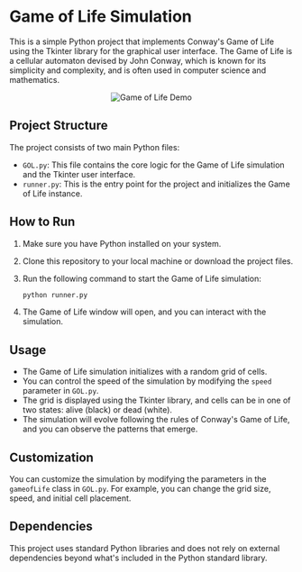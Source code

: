 # Game of Life Simulation

This is a simple Python project that implements Conway's Game of Life using the Tkinter library for the graphical user interface. The Game of Life is a cellular automaton devised by John Conway, which is known for its simplicity and complexity, and is often used in computer science and mathematics.

<div align="center">
  <img src="demo.gif" alt="Game of Life Demo">
</div>

## Project Structure

The project consists of two main Python files:

- `GOL.py`: This file contains the core logic for the Game of Life simulation and the Tkinter user interface.
- `runner.py`: This is the entry point for the project and initializes the Game of Life instance.

## How to Run

1. Make sure you have Python installed on your system.

2. Clone this repository to your local machine or download the project files.

3. Run the following command to start the Game of Life simulation:

   ```bash
   python runner.py
   ```

4. The Game of Life window will open, and you can interact with the simulation.

## Usage

- The Game of Life simulation initializes with a random grid of cells.
- You can control the speed of the simulation by modifying the `speed` parameter in `GOL.py`.
- The grid is displayed using the Tkinter library, and cells can be in one of two states: alive (black) or dead (white).
- The simulation will evolve following the rules of Conway's Game of Life, and you can observe the patterns that emerge.

## Customization

You can customize the simulation by modifying the parameters in the `gameofLife` class in `GOL.py`. For example, you can change the grid size, speed, and initial cell placement.

## Dependencies

This project uses standard Python libraries and does not rely on external dependencies beyond what's included in the Python standard library.
